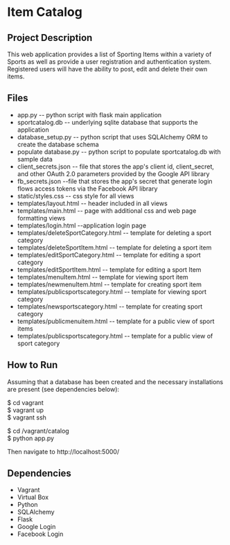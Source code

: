 # **Item Catalog**

## **Project Description**
This web application  provides a list of Sporting Items within a variety of Sports as well as provide a user registration and authentication system. Registered users will have the ability to post, edit and delete their own items.

## **Files**

<ul>
<li>app.py -- python script with flask main application</li>
<li>sportcatalog.db -- underlying sqlite database that supports the application</li>
<li>database_setup.py -- python script that uses SQLAlchemy ORM  to create the database schema</li>
<li>populate database.py -- python script to populate sportcatalog.db with sample data</li>
<li>client_secrets.json -- file that stores the app's client id, client_secret, and other OAuth 2.0 parameters provided by the Google API library</li>
<li>fb_secrets.json --file that stores the app's secret that generate login flows access tokens via the Facebook API library</li>
<li>static/styles.css -- css style for all views</li>
<li>templates/layout.html -- header included in all views</li>
<li>templates/main.html -- page with additional css and web page formatting views</li>
<li>templates/login.html --application login page</li>
<li>templates/deleteSportCategory.html -- template for deleting a sport category</li>
<li>templates/deleteSportItem.html -- template for deleting a sport  item</li>
<li>templates/editSportCategory.html -- template for editing a sport  category</li>
<li>templates/editSportItem.html -- template for editing a sport Item</li>
<li>templates/menuItem.html -- template for viewing sport item</li>
<li>templates/newmenuItem.html -- template for creating sport item </li>
<li>templates/publicsportscategory.html -- template for viewing  sport category </li>
<li>templates/newsportscategory.html -- template for creating sport category </li>
<li>templates/publicmenuitem.html -- template for a public view of  sport items </li>
<li>templates/publicsportscategory.html -- template for a public view of  sport category </li>
</ul>

## **How to Run**


Assuming that a database has been created and the necessary installations are present (see dependencies below):

$ cd vagrant<br/>
$ vagrant up<br/>
$ vagrant ssh<br/>

$ cd /vagrant/catalog<br/>
$ python app.py<br/>

Then navigate to http://localhost:5000/

## **Dependencies**
<ul>
<li>Vagrant</li>
<li>Virtual Box</li>
<li>Python</li>
<li>SQLAlchemy</li>
<li>Flask</li>
<li>Google Login</li>
<li>Facebook Login</li>
</ul>
